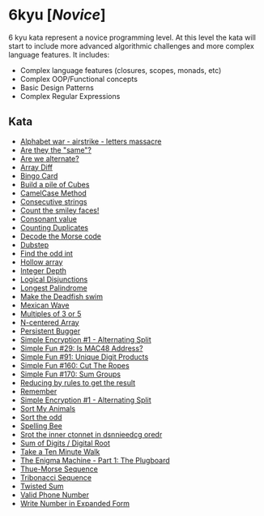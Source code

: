 # 6kyu [*Novice*]
6 kyu kata represent a novice programming level. At this level the kata will start to include more advanced algorithmic challenges and more complex language features. It includes:  
- Complex language features (closures, scopes, monads, etc)  
- Complex OOP/Functional concepts  
- Basic Design Patterns  
- Complex Regular Expressions

## Kata

- [Alphabet war - airstrike - letters massacre](https://www.codewars.com/kata/5938f5b606c3033f4700015a/)
- [Are they the "same"?](https://www.codewars.com/kata/are-they-the-same)  
- [Are we alternate?](https://www.codewars.com/kata/59325dc15dbb44b2440000af/)
- [Array Diff](https://www.codewars.com/kata/523f5d21c841566fde000009/) 
- [Bingo Card](https://www.codewars.com/kata/566d5e2e57d8fae53c00000c/)
- [Build a pile of Cubes](https://www.codewars.com/kata/5592e3bd57b64d00f3000047/)
- [CamelCase Method](https://www.codewars.com/kata/587731fda577b3d1b0001196/)
- [Consecutive strings](https://www.codewars.com/kata/consecutive-strings)  
- [Count the smiley faces!](https://www.codewars.com/kata/583203e6eb35d7980400002a/)
- [Consonant value](https://www.codewars.com/kata/59c633e7dcc4053512000073/)
- [Counting Duplicates](https://www.codewars.com/kata/54bf1c2cd5b56cc47f0007a1/)
- [Decode the Morse code](https://www.codewars.com/kata/decode-the-morse-code)  
- [Dubstep](https://www.codewars.com/kata/551dc350bf4e526099000ae5/)
- [Find the odd int](https://www.codewars.com/kata/find-the-odd-int) 
- [Hollow array](https://www.codewars.com/kata/59b72376460387017e000062)
- [Integer Depth](https://www.codewars.com/kata/59b401e24f98a813f9000026/)
- [Logical Disjunctions](https://www.codewars.com/kata/55b019265ff4eeef8c000039/)
- [Longest Palindrome](https://www.codewars.com/kata/54bb6f887e5a80180900046b/)
- [Make the Deadfish swim](https://www.codewars.com/kata/make-the-deadfish-swim)  
- [Mexican Wave](https://www.codewars.com/kata/mexican-wave/)
- [Multiples of 3 or 5](https://www.codewars.com/kata/multiples-of-3-or-5)  
- [N-centered Array](https://www.codewars.com/kata/59b06d83cf33953dbb000010)
- [Persistent Bugger](www.codewars.com/kata/persistent-bugger)  
- [Simple Encryption #1 - Alternating Split](https://www.codewars.com/kata/simple-encryption-number-1-alternating-split/)
- [Simple Fun #29: Is MAC48 Address?](https://www.codewars.com/kata/5886faac54a7111c21000072/)
- [Simple Fun #91: Unique Digit Products](https://www.codewars.com/kata/5897d94dd07028546c00009d/)
- [Simple Fun #160: Cut The Ropes](https://www.codewars.com/kata/58ad388555bf4c80e800001e/)
- [Simple Fun #170: Sum Groups](https://www.codewars.com/kata/58b3c2bd917a5caec0000017)
- [Reducing by rules to get the result](https://www.codewars.com/kata/585ba6dff59b3cef3f000132/)
- [Remember](https://www.codewars.com/kata/55a243393fb3e87021000198/)
- [Simple Encryption #1 - Alternating Split](https://www.codewars.com/kata/simple-encryption-number-1-alternating-split)
- [Sort My Animals](https://www.codewars.com/kata/58ff1c8b13b001a5a50005b4/)
- [Sort the odd](https://www.codewars.com/kata/578aa45ee9fd15ff4600090d/)
- [Spelling Bee](https://www.codewars.com/kata/57d6b40fbfcdc5e9280002ee/)
- [Srot the inner ctonnet in dsnnieedcg oredr](https://www.codewars.com/kata/5898b4b71d298e51b600014b/)
- [Sum of Digits / Digital Root](https://www.codewars.com/kata/541c8630095125aba6000c00/)
- [Take a Ten Minute Walk](https://www.codewars.com/kata/take-a-ten-minute-walk) 
- [The Enigma Machine - Part 1: The Plugboard](https://www.codewars.com/kata/5523b97ac8f5025c45000900)
- [Thue-Morse Sequence](https://www.codewars.com/kata/591aa1752afcb02fa300002a)
- [Tribonacci Sequence](https://www.codewars.com/kata/556deca17c58da83c00002db/)
- [Twisted Sum](https://www.codewars.com/kata/527e4141bb2ea5ea4f00072f/)
- [Valid Phone Number](https://www.codewars.com/kata/525f47c79f2f25a4db000025)
- [Write Number in Expanded Form](https://www.codewars.com/kata/write-number-in-expanded-form/)
